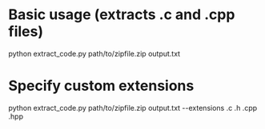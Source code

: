 # Basic usage (extracts .c and .cpp files)
python extract_code.py path/to/zipfile.zip output.txt

# Specify custom extensions
python extract_code.py path/to/zipfile.zip output.txt --extensions .c .h .cpp .hpp